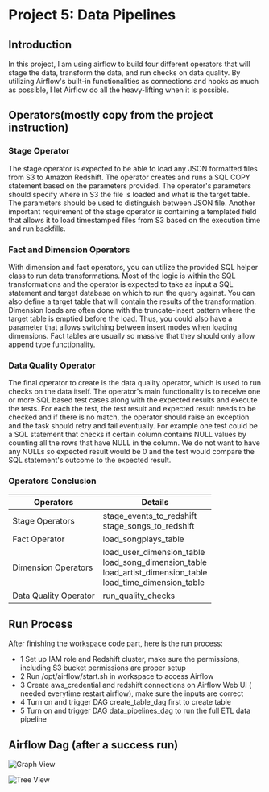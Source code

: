 # Project 5: Data Pipelines

## Introduction

In this project, I am using airflow to build four different operators that will stage the data, transform the data, and run checks on data quality.
By utilizing Airflow's built-in functionalities as connections and hooks as much as possible, I let Airflow do all the heavy-lifting when it is possible.

## Operators(mostly copy from the project instruction)

### Stage Operator
The stage operator is expected to be able to load any JSON formatted files from S3 to Amazon Redshift. The operator creates and runs a SQL COPY statement based on the parameters provided. The operator's parameters should specify where in S3 the file is loaded and what is the target table.
The parameters should be used to distinguish between JSON file. Another important requirement of the stage operator is containing a templated field that allows it to load timestamped files from S3 based on the execution time and run backfills.

### Fact and Dimension Operators
With dimension and fact operators, you can utilize the provided SQL helper class to run data transformations. Most of the logic is within the SQL transformations and the operator is expected to take as input a SQL statement and target database on which to run the query against. You can also define a target table that will contain the results of the transformation.
Dimension loads are often done with the truncate-insert pattern where the target table is emptied before the load. Thus, you could also have a parameter that allows switching between insert modes when loading dimensions. Fact tables are usually so massive that they should only allow append type functionality.

### Data Quality Operator
The final operator to create is the data quality operator, which is used to run checks on the data itself. The operator's main functionality is to receive one or more SQL based test cases along with the expected results and execute the tests. For each the test, the test result and expected result needs to be checked and if there is no match, the operator should raise an exception and the task should retry and fail eventually.
For example one test could be a SQL statement that checks if certain column contains NULL values by counting all the rows that have NULL in the column. We do not want to have any NULLs so expected result would be 0 and the test would compare the SQL statement's outcome to the expected result.

### Operators Conclusion
| Operators             | Details                                                                                                            |
|-----------------------|--------------------------------------------------------------------------------------------------------------------|
| Stage Operators       | stage_events_to_redshift<br>stage_songs_to_redshift                                                                |
| Fact Operator         | load_songplays_table                                                                                               |
| Dimension Operators   | load_user_dimension_table<br>load_song_dimension_table<br>load_artist_dimension_table<br>load_time_dimension_table |
| Data Quality Operator | run_quality_checks                                                                                                 |

## Run Process
After finishing the workspace code part, here is the run process:
- 1 Set up IAM role and Redshift cluster, make sure the permissions, including S3 bucket permissions are proper setup
- 2 Run /opt/airflow/start.sh in workspace to access Airflow 
- 3 Create aws_credential and redshift connections on Airflow Web UI ( needed everytime restart airflow), make sure the inputs are correct
- 4 Turn on and trigger DAG create_table_dag first to create table
- 5 Turn on and trigger DAG data_pipelines_dag to run the full ETL data pipeline

## Airflow Dag (after a success run)
![Graph View](https://github.com/KeuzhiZuo/udacity-de-nanodegree-wip/blob/main/project_5/graph_view.PNG)

![Tree View](https://github.com/KeuzhiZuo/udacity-de-nanodegree-wip/blob/main/project_5/tree_view.PNG)
